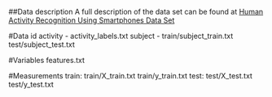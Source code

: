 ##Data description
A full description of the data set can be found at [
Human Activity Recognition Using Smartphones Data Set ](http://archive.ics.uci.edu/ml/datasets/Human+Activity+Recognition+Using+Smartphones)

#Data id
 activity - activity_labels.txt
 subject  - train/subject_train.txt
			test/subject_test.txt

#Variables
 features.txt
 
#Measurements
 train:
	train/X_train.txt
	train/y_train.txt
 test:
	test/X_test.txt
	test/y_test.txt


	